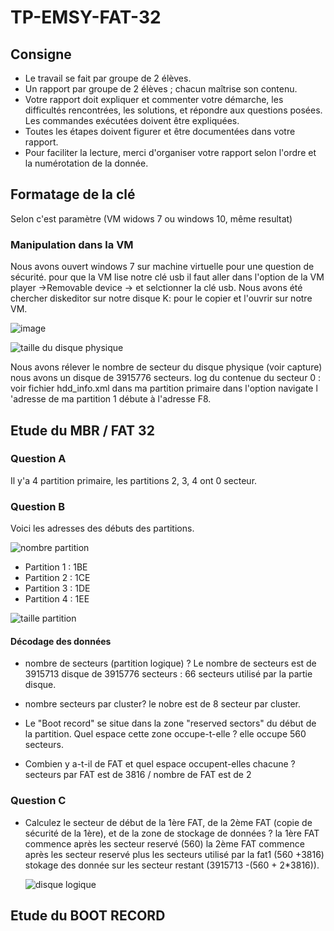# TP-EMSY-FAT-32

## Consigne 
* Le travail se fait par groupe de 2 élèves.
* Un rapport par groupe de 2 élèves ; chacun maîtrise son contenu.
* Votre rapport doit expliquer et commenter votre démarche, les difficultés rencontrées, 
les solutions, et répondre aux questions posées. Les commandes exécutées doivent être 
expliquées.
* Toutes les étapes doivent figurer et être documentées dans votre rapport.
* Pour faciliter la lecture, merci d'organiser votre rapport selon l'ordre et la numérotation 
de la donnée.

## Formatage de la clé
Selon c'est paramètre (VM widows 7 ou windows 10, même resultat)
### Manipulation dans la VM  
Nous avons ouvert windows 7 sur machine virtuelle pour une question de sécurité.
pour que la VM lise notre clé usb il faut aller dans l'option de la VM player ->Removable device -> et selctionner la clé usb.
Nous avons été chercher diskeditor sur notre disque K: pour le copier et l'ouvrir sur notre VM.

![image](https://github.com/user-attachments/assets/11c6cc74-0e47-4904-9691-9923d2e55827)

![taille du disque physique](https://github.com/user-attachments/assets/e01e327c-bd77-4ccd-bed3-4cb5e093bde5)

Nous avons rélever le nombre de secteur du disque physique (voir capture) nous avons un disque de 3915776 secteurs.
log du contenue du secteur 0 : voir fichier hdd_info.xml
dans ma partition primaire dans l'option navigate l 'adresse de ma partition 1 débute à l'adresse F8.

## Etude du MBR / FAT 32

### Question A
Il y'a 4 partition primaire, les partitions 2, 3, 4 ont 0 secteur.
### Question B
Voici les adresses des débuts des partitions.

![nombre partition](https://github.com/user-attachments/assets/0e9c6cad-0fc2-4bf9-89cc-c7fc13c8bb9d)
* Partition 1 : 1BE
* Partition 2 : 1CE
* Partition 3 : 1DE
* Partition 4 : 1EE

![taille partition](https://github.com/user-attachments/assets/b879cef6-0595-49fb-a301-262e25fa0f22)

#### Décodage des données
* nombre de secteurs (partition logique) ?
Le nombre de secteurs est de 3915713
disque de 3915776 secteurs : 66 secteurs utilisé par la partie disque.

* nombre secteurs par cluster?
le nobre est de 8 secteur par cluster.

* Le "Boot record" se situe dans la zone "reserved sectors" du début de la partition. Quel espace cette zone occupe-t-elle ?
elle occupe 560 secteurs.

* Combien y a-t-il de FAT et quel espace occupent-elles chacune ?
secteurs par FAT est de 3816 / nombre de FAT est de 2

### Question C
* Calculez le secteur de début de la 1ère FAT, de la 2ème FAT (copie de sécurité de la 1ère), et de la zone de stockage de données ?
  la 1ère FAT commence après les secteur reservé (560) la 2ème FAT commence après les secteur reservé plus les secteurs utilisé par la
  fat1 (560 +3816) stokage des donnée sur les secteur restant (3915713 -(560 + 2*3816)).

  ![disque logique](https://github.com/user-attachments/assets/11f6038b-8409-43f9-bbce-c89c79f12478)

## Etude du BOOT RECORD



